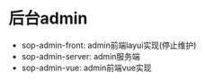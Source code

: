 # 后台admin

- sop-admin-front: admin前端layui实现(停止维护)
- sop-admin-server: admin服务端
- sop-admin-vue: admin前端vue实现
